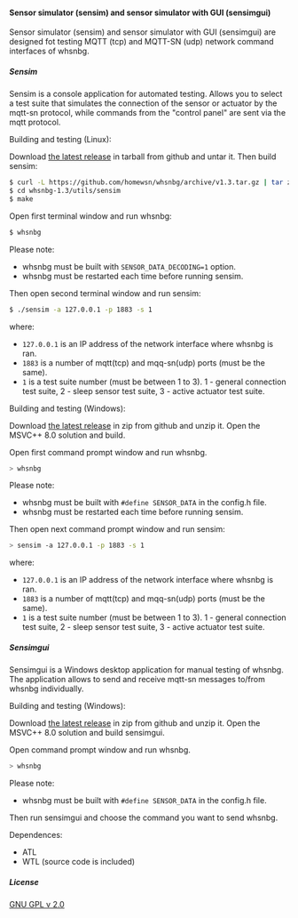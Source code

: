 #### Sensor simulator (sensim) and sensor simulator with GUI (sensimgui)

Sensor simulator (sensim) and sensor simulator with GUI (sensimgui) are designed fot testing MQTT (tcp) and MQTT-SN (udp) network command interfaces of whsnbg.

##### Sensim

Sensim is a console application for automated testing. Allows you to select a test suite that simulates the connection of the sensor or actuator by the mqtt-sn protocol, while commands from the "control panel" are sent via the mqtt protocol.

Building and testing (Linux):

Download [the latest release](https://github.com/homewsn/whsnbg/releases) in tarball from github and untar it. Then build sensim:
```sh
$ curl -L https://github.com/homewsn/whsnbg/archive/v1.3.tar.gz | tar zx
$ cd whsnbg-1.3/utils/sensim
$ make
```

Open first terminal window and run whsnbg:
```sh
$ whsnbg
```
Please note:
* whsnbg must be built with `SENSOR_DATA_DECODING=1` option.
* whsnbg must be restarted each time before running sensim.

Then open second terminal window and run sensim:
```sh
$ ./sensim -a 127.0.0.1 -p 1883 -s 1
```
where:
* `127.0.0.1` is an IP address of the network interface where whsnbg is ran.
* `1883` is a number of mqtt(tcp) and mqq-sn(udp) ports (must be the same).
* `1` is a test suite number (must be between 1 to 3). 1 - general connection test suite, 2 - sleep sensor test suite, 3 - active actuator test suite.

Building and testing (Windows):

Download [the latest release](https://github.com/homewsn/whsnbg/releases) in zip from github and unzip it. Open the MSVC++ 8.0 solution and build.

Open first command prompt window and run whsnbg.
```sh
> whsnbg
```
Please note:
* whsnbg must be built with `#define SENSOR_DATA` in the config.h file.
* whsnbg must be restarted each time before running sensim.
 
Then open next command prompt window and run sensim:
```sh
> sensim -a 127.0.0.1 -p 1883 -s 1
```
where:
* `127.0.0.1` is an IP address of the network interface where whsnbg is ran.
* `1883` is a number of mqtt(tcp) and mqq-sn(udp) ports (must be the same).
* `1` is a test suite number (must be between 1 to 3). 1 - general connection test suite, 2 - sleep sensor test suite, 3 - active actuator test suite.


##### Sensimgui

Sensimgui is a Windows desktop application for manual testing of whsnbg. The application allows to send and receive mqtt-sn messages to/from whsnbg individually.

Building and testing (Windows):

Download [the latest release](https://github.com/homewsn/whsnbg/releases) in zip from github and unzip it. Open the MSVC++ 8.0 solution and build sensimgui.

Open command prompt window and run whsnbg.
```sh
> whsnbg
```
Please note:
* whsnbg must be built with `#define SENSOR_DATA` in the config.h file.

Then run sensimgui and choose the command you want to send whsnbg.

Dependences:
* ATL
* WTL (source code is included)


##### License

[GNU GPL v 2.0](http://www.gnu.org/licenses/gpl-2.0.html)
